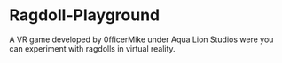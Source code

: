# Ragdoll-Playground
A VR game developed by 0fficerMike under Aqua Lion Studios were you can experiment with ragdolls in virtual reality.
